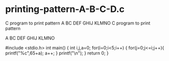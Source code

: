# printing-pattern-A-B-C-D.c
C program to print pattern   A BC DEF GHIJ KLMNO 
C program to print pattern 

A
BC
DEF
GHIJ
KLMNO

#include <stdio.h>
int main() {
    int i,j,a=0;
    for(i=0;i<5;i++)
    {
        for(j=0;j<=i;j++){
         printf("%c",65+a);
         a++;
        }
        printf("\n");
    }
    return 0;
}
